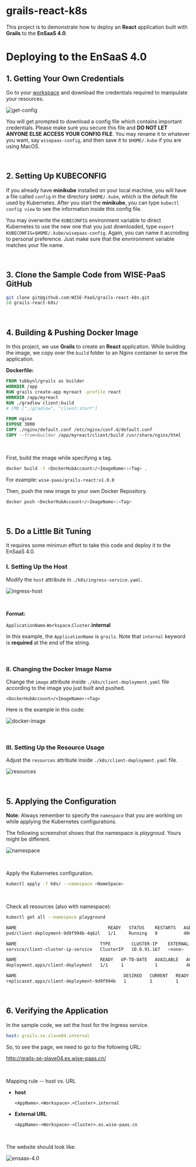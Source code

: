 # grails-react-k8s

This project is to demonstrate how to deploy an **React** application built with **Grails** to the **EnSaaS 4.0**.



# Deploying to the EnSaaS 4.0

## 1. Getting Your Own Credentials

Go to your [workspace](https://portal-mp-master.es.wise-paas.cn/cluster-info/workspaces) and download the credentials required to manipulate your resources.

![get-config](./img/get-config.png)

You will get prompted to download a config file which contains important credentials. Please make sure you secure this file and **DO NOT LET ANYONE ELSE ACCESS YOUR CONFIG FILE**. You may rename it to whatever you want, say ``wisepaas-config``, and then save it to ``$HOME/.kube`` if you are using MacOS.

<br>

## 2. Setting Up KUBECONFIG

If you already have **minikube** installed on your local machine, you will have a file called ``config`` in the directory ``$HOME/.kube``, which is the default file used by Kubernetes. After you start the **minikube**, you can type ``kubectl config view`` to see the information inside this config file.

You may overwrite the ``KUBECONFIG`` environment variable to direct Kubernetes to use the new one that you just downloaded, type ``export KUBECONFIG=$HOME/.kube/wisepaas-config``. Again, you can name it accroding to personal preference. Just make sure that the envrironment variable matches your file name.

<br>

## 3. Clone the Sample Code from WISE-PaaS GitHub

```bash
git clone git@github.com:WISE-PaaS/grails-react-k8s.git
cd grails-react-k8s/
```

<br>

## 4. Building & Pushing Docker Image

In this project, we use **Grails** to create an **React** application. While building the image, we copy over the ``build`` folder to an Nginx container to serve the application.

**Dockerfile:**

```dockerfile
FROM tubbynl/grails as builder
WORKDIR /app
RUN grails create-app myreact -profile react
WORKDIR /app/myreact
RUN ./gradlew client:build
# CMD ["./gradlew", "client:start"]

FROM nginx
EXPOSE 3000
COPY ./nginx/default.conf /etc/nginx/conf.d/default.conf
COPY --from=builder /app/myreact/client/build /usr/share/nginx/html
```

<br>

First, build the image while specifying a tag.

```bash
docker build -t <DockerHubAccount>/<ImageName>:<Tag> .
```

For example: ``wise-paas/grails-react:v1.0.0``

Then, push the new image to your own Docker Repository.

```bash
docker push <DockerHubAccount>/<ImageName>:<Tag>
```

<br>

## 5. Do a Little Bit Tuning

It requires some minimun effort to take this code and deploy it to the EnSaaS 4.0.

### I. Setting Up the Host

Modify the ``host`` attribute in ``./k8s/ingress-service.yaml``.

![ingress-host](./img/ingress-host.png)

<br>

**Format:**

``ApplicationName``.``Workspace``.``Cluster``.**internal**

In this example, the ``ApplicationName`` is ``grails``. Note that ``internal`` keyword is **required** at the end of the string.

<br>

### II. Changing the Docker Image Name

Change the ``image`` attribute inside ``./k8s/client-deployment.yaml`` file according to the image you just built and pushed.

```
<DockerHubAccount>/<ImageName>:<Tag>
```

Here is the example in this code:

![docker-image](./img/docker-image.png)

<br>

### III. Setting Up the Resource Usage

Adjust the ``resources`` attribute inside ``./k8s/client-deployment.yaml`` file.

![resources](./img/resources.png)

<br>

## 5. Applying the Configuration

**Note**: Always remember to specify the ``namespace`` that you are working on while applying the Kubernetes configurations.

The following screenshot shows that the namespace is *playgroud*. Yours might be different.

![namespace](./img/namespace.png)

<br>

Apply the Kubernetes configuration.

```bash
kubectl apply -f k8s/ --namespace <NameSpace>
```

<br>

Check all resources (also with namespace):

```bash
kubectl get all --namespace playground

NAME                                   READY   STATUS    RESTARTS   AGE
pod/client-deployment-9d9f994b-4q6zl   1/1     Running   0          40m

NAME                                TYPE        CLUSTER-IP    EXTERNAL-IP   PORT(S)    AGE
service/client-cluster-ip-service   ClusterIP   10.0.91.167   <none>        3000/TCP   44m

NAME                                READY   UP-TO-DATE   AVAILABLE   AGE
deployment.apps/client-deployment   1/1     1            1           40m

NAME                                         DESIRED   CURRENT   READY   AGE
replicaset.apps/client-deployment-9d9f994b   1         1         1       40m
```

<br>

## 6. Verifying the Application

In the sample code, we set the host for the Ingress service.

```yaml
host: grails.se.slave04.internal
```

So, to see the page, we need to go to the following URL:

http://grails-se-slave04.es.wise-paas.cn/

<br>

Mapping rule -- host vs. URL

- **host**

  ```
  <AppName>.<Workspace>.<Cluster>.internal
  ```

- **External URL**

  ```
  <AppName>-<Workspace>-<Cluster>.es.wise-paas.cn
  ```

  <br>

The website should look like:

![ensaas-4.0](./img/result.png)




